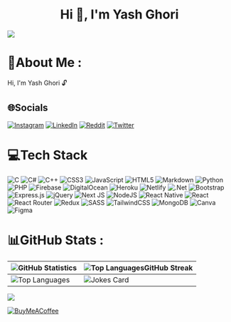 ## <h1 align="center">Hi 👋, I'm Yash Ghori</h1>

[![](https://visitcount.itsvg.in/api?id=yashghori&icon=0&color=1)](https://visitcount.itsvg.in)

# 💫About Me :

Hi, I'm Yash Ghori 🔓

## 🌐Socials

[![Instagram](https://img.shields.io/badge/Instagram-%23E4405F.svg?logo=Instagram&logoColor=white)](https://instagram.com/_.oyeyash._) [![LinkedIn](https://img.shields.io/badge/LinkedIn-%230077B5.svg?logo=linkedin&logoColor=white)](https://www.linkedin.com/in/yash-ghori-1b984a1b1/) [![Reddit](https://img.shields.io/badge/Reddit-%23FF4500.svg?logo=Reddit&logoColor=white)](https://reddit.com/user/ghoriiii) [![Twitter](https://img.shields.io/badge/Twitter-%231DA1F2.svg?logo=Twitter&logoColor=white)](https://twitter.com/YashGhori3)

# 💻Tech Stack

![C](https://img.shields.io/badge/c-%2300599C.svg?style=plastic&logo=c&logoColor=white) ![C#](https://img.shields.io/badge/c%23-%23239120.svg?style=plastic&logo=c-sharp&logoColor=white) ![C++](https://img.shields.io/badge/c++-%2300599C.svg?style=plastic&logo=c%2B%2B&logoColor=white) ![CSS3](https://img.shields.io/badge/css3-%231572B6.svg?style=plastic&logo=css3&logoColor=white) ![JavaScript](https://img.shields.io/badge/javascript-%23323330.svg?style=plastic&logo=javascript&logoColor=%23F7DF1E) ![HTML5](https://img.shields.io/badge/html5-%23E34F26.svg?style=plastic&logo=html5&logoColor=white) ![Markdown](https://img.shields.io/badge/markdown-%23000000.svg?style=plastic&logo=markdown&logoColor=white) ![Python](https://img.shields.io/badge/python-3670A0?style=plastic&logo=python&logoColor=ffdd54) ![PHP](https://img.shields.io/badge/php-%23777BB4.svg?style=plastic&logo=php&logoColor=white) ![Firebase](https://img.shields.io/badge/firebase-%23039BE5.svg?style=plastic&logo=firebase) ![DigitalOcean](https://img.shields.io/badge/DigitalOcean-%230167ff.svg?style=plastic&logo=digitalOcean&logoColor=white) ![Heroku](https://img.shields.io/badge/heroku-%23430098.svg?style=plastic&logo=heroku&logoColor=white) ![Netlify](https://img.shields.io/badge/netlify-%23000000.svg?style=plastic&logo=netlify&logoColor=#00C7B7) ![.Net](https://img.shields.io/badge/.NET-5C2D91?style=plastic&logo=.net&logoColor=white) ![Bootstrap](https://img.shields.io/badge/bootstrap-%23563D7C.svg?style=plastic&logo=bootstrap&logoColor=white) ![Express.js](https://img.shields.io/badge/express.js-%23404d59.svg?style=plastic&logo=express&logoColor=%2361DAFB) ![jQuery](https://img.shields.io/badge/jquery-%230769AD.svg?style=plastic&logo=jquery&logoColor=white) ![Next JS](https://img.shields.io/badge/Next-black?style=plastic&logo=next.js&logoColor=white) ![NodeJS](https://img.shields.io/badge/node.js-6DA55F?style=plastic&logo=node.js&logoColor=white) ![React Native](https://img.shields.io/badge/react_native-%2320232a.svg?style=plastic&logo=react&logoColor=%2361DAFB) ![React](https://img.shields.io/badge/react-%2320232a.svg?style=plastic&logo=react&logoColor=%2361DAFB) ![React Router](https://img.shields.io/badge/React_Router-CA4245?style=plastic&logo=react-router&logoColor=white) ![Redux](https://img.shields.io/badge/redux-%23593d88.svg?style=plastic&logo=redux&logoColor=white) ![SASS](https://img.shields.io/badge/SASS-hotpink.svg?style=plastic&logo=SASS&logoColor=white) ![TailwindCSS](https://img.shields.io/badge/tailwindcss-%2338B2AC.svg?style=plastic&logo=tailwind-css&logoColor=white) ![MongoDB](https://img.shields.io/badge/MongoDB-%234ea94b.svg?style=plastic&logo=mongodb&logoColor=white) ![Canva](https://img.shields.io/badge/Canva-%2300C4CC.svg?style=plastic&logo=Canva&logoColor=white) ![Figma](https://img.shields.io/badge/figma-%23F24E1E.svg?style=plastic&logo=figma&logoColor=white)

# 📊GitHub Stats :

| ![GitHub Statistics](https://github-readme-stats.vercel.app/api?username=yashghori&theme=react&hide_border=true&include_all_commits=true&count_private=true) | ![Top LanguagesGitHub Streak](https://github-readme-streak-stats.herokuapp.com/?user=yashghori&theme=react&hide_border=true) |
| --- | --- |
| ![Top Languages](https://github-readme-stats.vercel.app/api/top-langs/?username=yashghori&theme=react&hide_border=true&include_all_commits=true&count_private=true&layout=compact) | ![Jokes Card](https://readme-jokes.vercel.app/api?bgColor=%230D1117&borderColor=%23FFFFFF&qColor=%2300DDD7&aColor=%23FFFFFF&codeColor=%232BD18F) |

![](https://quotes-github-readme.vercel.app/api?type=horizontal&theme=dark)

[![BuyMeACoffee](https://img.shields.io/badge/Buy%20Me%20a%20Coffee-ffdd00?style=for-the-badge&logo=buy-me-a-coffee&logoColor=black)](https://buymeacoffee.com/Yash)
